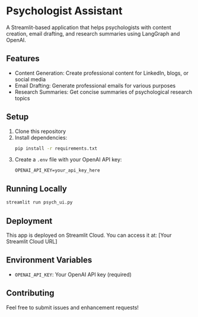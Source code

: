 # Psychologist Assistant

A Streamlit-based application that helps psychologists with content creation, email drafting, and research summaries using LangGraph and OpenAI.

## Features

- Content Generation: Create professional content for LinkedIn, blogs, or social media
- Email Drafting: Generate professional emails for various purposes
- Research Summaries: Get concise summaries of psychological research topics

## Setup

1. Clone this repository
2. Install dependencies:
   ```bash
   pip install -r requirements.txt
   ```
3. Create a `.env` file with your OpenAI API key:
   ```
   OPENAI_API_KEY=your_api_key_here
   ```

## Running Locally

```bash
streamlit run psych_ui.py
```

## Deployment

This app is deployed on Streamlit Cloud. You can access it at: [Your Streamlit Cloud URL]

## Environment Variables

- `OPENAI_API_KEY`: Your OpenAI API key (required)

## Contributing

Feel free to submit issues and enhancement requests!
